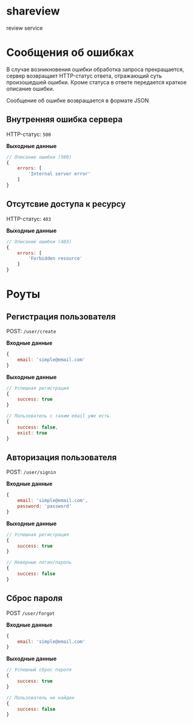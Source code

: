 # shareview
review service

# Сообщения об ошибках

В случае возникновения ошибки обработка запроса прекращается,
сервер возвращает HTTP-статус ответа, отражающий суть произошедшей ошибки.
Кроме статуса в ответе передается краткое описание ошибки.

Сообщение об ошибке возвращается в формате JSON

## Внутренняя ошибка сервера
HTTP-статус: `500`

**Выходные данные**
```js
// Описание ошибки (500)
{
    errors: [
        'Internal server error'
    ]
}
```

## Отсутсвие доступа к ресурсу
HTTP-статус: `403`

**Выходные данные**
```js
// Описание ошибки (403)
{
    errors: [
        'Forbidden resource'
    ]
}
```

# Роуты
## Регистрация пользователя
POST: `/user/create`

**Входные данные**
```js
{
    email: 'simple@email.com'
}
```

**Выходные данные**
```js
// Успешная регистрация
{
    success: true
}
```

```js
// Пользователь с таким email уже есть
{
    success: false,
    exist: true
}
```

## Авторизация пользователя
POST: `/user/signin`

**Входные данные**
```js
{
    email: 'simple@email.com',
    password: 'password'
}
```

**Выходные данные**
```js
// Успешная регистрация
{
    success: true
}
```

```js
// Неверные логин/пароль
{
    success: false
}
```

## Сброс пароля
POST `/user/forgot`

**Входные данные**
```js
{
    email: 'simple@email.com'
}
```

**Выходные данные**
```js
// Успешный сброс пароля
{
    success: true
}
```

```js
// Пользователь не найден
{
    success: false
}
```